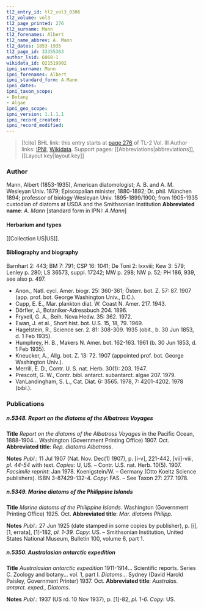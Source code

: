 ```yaml
---
tl2_entry_id: tl2_vol3_0306
tl2_volume: vol3
tl2_page_printed: 276
tl2_surname: Mann
tl2_forenames: Albert
tl2_name_abbrev: A. Mann
tl2_dates: 1853-1935
tl2_page_id: 33355363
author_lsid: 6068-1
wikidata_id: Q21519902
ipni_surname: Mann
ipni_forenames: Albert
ipni_standard_form: A.Mann
ipni_dates: 
ipni_taxon_scope: 
- Botany
- Algae
ipni_geo_scope: 
ipni_version: 1.1.1.1
ipni_record_created: 
ipni_record_modified:
---
```


> [!cite] BHL link: this entry starts at [page 276](https://www.biodiversitylibrary.org/page/33355363) of TL-2 Vol. III
> Author links: [IPNI](https://www.ipni.org/a/6068-1), [Wikidata](https://www.wikidata.org/wiki/Q21519902). Support pages: [[Abbreviations|abbreviations]], [[Layout key|layout key]]

### Author

Mann, Albert (1853-1935), American diatomologist; A. B. and A. M. Wesleyan Univ. 1879; Episcopalian minister, 1880-1892; Dr. phil. München 1894; professor of biology Wesleyan Univ. 1895-1899/1900; from 1905-1935 custodian of diatoms at USDA and the Smithsonian Institution 
**Abbreviated name**: *A. Mann* \[standard form in IPNI: *A.Mann*\]

#### Herbarium and types

[[Collection US|US]].

#### Bibliography and biography

Barnhart 2: 443; BM 7: 791; CSP 16: 1041; De Toni 2: lxxviii; Kew 3: 579; Lenley p. 280; LS 36573, suppl. 17242; MW p. 298; NW p. 52; PH 186, 939, see also p. 497.
- Anon., Natl. cycl. Amer. biogr. 25: 360-361; Österr. bot. Z. 57: 87. 1907 (app. prof. bot. George Washington Univ., D.C.).
- Cupp, E. E., Mar. plankton diat. W. Coast N. Amer. 217. 1943.
- Dörfler, J., Botaniker-Adressbuch 204. 1896.
- Fryxell, G. A., Beih. Nova Hedw. 35: 362. 1972.
- Ewan, J. et al., Short hist. bot. U.S. 15, 18, 79. 1969.
- Hagelstein, R., Science ser. 2. 81: 308-309. 1935 (obit., b. 30 Jun 1853, d. 1 Feb 1935).
- Humphrey, H. B., Makers N. Amer. bot. 162-163. 1961 (b. 30 Jun 1853, d. 1 Feb 1935).
- Kneucker, A., Allg. bot. Z. 13: 72. 1907 (appointed prof. bot. George Washington Univ.).
- Merrill, E. D., Contr. U. S. nat. Herb. 30(1): 203. 1947.
- Prescott, G. W., Contr. bibl. antarct. subantarct. algae 207. 1979.
- VanLandingham, S. L., Cat. Diat. 6: 3565. 1978, 7: 4201-4202. 1978 (bibl.).

### Publications

##### n.5348. Report on the diatoms of the Albatross Voyages

**Title**
*Report on the diatoms of the Albatross Voyages* in the Pacific Ocean, 1888-1904... Washington (Government Printing Office) 1907. Oct.
**Abbreviated title**: *Rep. diatoms Albatross*.

**Notes**
*Publ*.: 11 Jul 1907 (Nat. Nov. Dec(1) 1907), p. \[i-v\], 221-442, \[vii\]-viii, *pl. 44-54* with text.
*Copies*: U, US. – Contr. U.S. nat. Herb. 10(5). 1907.
*Facsimile reprint*: Jan 1978. Koenigstein/W. – Germany (Otto Koeltz Science publishers). ISBN 3-87429-132-4. *Copy*: FAS. – See Taxon 27: 277. 1978.

##### n.5349. Marine diatoms of the Philippine Islands

**Title**
*Marine diatoms of the Philippine Islands*. Washington (Government Printing Office) 1925. Oct.
**Abbreviated title**: *Mar. diatoms Philipp.*

**Notes**
*Publ*.: 27 Jun 1925 (date stamped in some copies by publisher), p. \[i\], \[1, errata\], \[1\]-182, *pl. 1-39. Copy*: US. – Smithsonian Institution, United States National Museum, Bulletin 100, volume 6, part 1.

##### n.5350. Australasian antarctic expedition

**Title**
*Australasian antarctic expedition* 1911-1914... Scientific reports. Series C. Zoology and botany... vol. 1, part I. *Diatoms*... Sydney (David Harold Paisley, Government Printer) 1937. Oct.
**Abbreviated title**: *Australas. antarct. exped., Diatoms*.

**Notes**
*Publ*.: 1937 (US rd. 10 Nov 1937), p. \[1\]-82, *pl. 1-6. Copy*: US.

